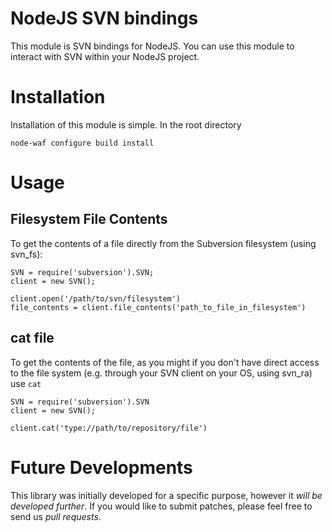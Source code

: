 # NodeJS SVN bindings

This module is SVN bindings for NodeJS. You can use this module to interact with SVN within your NodeJS project.

# Installation

Installation of this module is simple. In the root directory

	node-waf configure build install
	
# Usage

## Filesystem File Contents

To get the contents of a file directly from the Subversion filesystem (using svn_fs):


    SVN = require('subversion').SVN;
    client = new SVN();

	client.open('/path/to/svn/filesystem')
	file_contents = client.file_contents('path_to_file_in_filesystem')


## cat file

To get the contents of the file, as you might if you don't have direct access to the file system (e.g. through your SVN client on your OS, using svn_ra) use ``cat``

	SVN = require('subversion').SVN
	client = new SVN();

	client.cat('type://path/to/repository/file')

# Future Developments

This library was initially developed for a specific purpose, however it _will be developed further_. If you would like to submit patches, please feel free to send us _pull requests_.